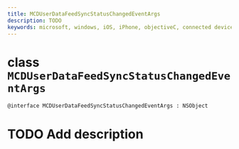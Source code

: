 ```yaml
---
title: MCDUserDataFeedSyncStatusChangedEventArgs
description: TODO
keywords: microsoft, windows, iOS, iPhone, objectiveC, connected devices, Project Rome
---
```


# class `MCDUserDataFeedSyncStatusChangedEventArgs` 

```
@interface MCDUserDataFeedSyncStatusChangedEventArgs : NSObject
```  

# TODO Add description